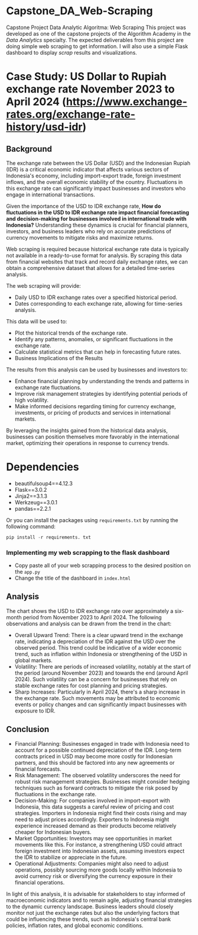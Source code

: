 # Capstone_DA_Web-Scraping
Capstone Project Data Analytic Algoritma: Web Scraping
This project was developed as one of the capstone projects of the Algorithm Academy in the _Data Analytics_ specialty. The expected deliverables from this project are doing simple web scraping to get information. I will also use a simple Flask dashboard to display _scrap_ results and visualizations.

# Case Study: US Dollar to Rupiah exchange rate November 2023 to April 2024 (https://www.exchange-rates.org/exchange-rate-history/usd-idr)

## Background
The exchange rate between the US Dollar (USD) and the Indonesian Rupiah (IDR) is a critical economic indicator that affects various sectors of Indonesia's economy, including import-export trade, foreign investment inflows, and the overall economic stability of the country. Fluctuations in this exchange rate can significantly impact businesses and investors who engage in international transactions.

Given the importance of the USD to IDR exchange rate, **How do fluctuations in the USD to IDR exchange rate impact financial forecasting and decision-making for businesses involved in international trade with Indonesia?** Understanding these dynamics is crucial for financial planners, investors, and business leaders who rely on accurate predictions of currency movements to mitigate risks and maximize returns.

Web scraping is required because historical exchange rate data is typically not available in a ready-to-use format for analysis. By scraping this data from financial websites that track and record daily exchange rates, we can obtain a comprehensive dataset that allows for a detailed time-series analysis.

The web scraping will provide:
- Daily USD to IDR exchange rates over a specified historical period.
- Dates corresponding to each exchange rate, allowing for time-series analysis.

This data will be used to:
- Plot the historical trends of the exchange rate.
- Identify any patterns, anomalies, or significant fluctuations in the exchange rate.
- Calculate statistical metrics that can help in forecasting future rates.
- Business Implications of the Results

The results from this analysis can be used by businesses and investors to:
- Enhance financial planning by understanding the trends and patterns in exchange rate fluctuations.
- Improve risk management strategies by identifying potential periods of high volatility.
- Make informed decisions regarding timing for currency exchange, investments, or pricing of products and services in international markets.

By leveraging the insights gained from the historical data analysis, businesses can position themselves more favorably in the international market, optimizing their operations in response to currency trends.

# Dependencies

- beautifulsoup4==4.12.3
- Flask==3.0.2
- Jinja2==3.1.3
- Werkzeug==3.0.1
- pandas==2.2.1

Or you can install the packages using `requirements.txt` by running the following command:

```python
pip install -r requirements. txt
```

### Implementing my web scrapping to the flask dashboard

- Copy paste all of your web scrapping process to the desired position on the `app.py`
- Change the title of the dashboard in `index.html`

## Analysis
The chart shows the USD to IDR exchange rate over approximately a six-month period from November 2023 to April 2024. The following observations and analysis can be drawn from the trend in the chart:

- Overall Upward Trend: There is a clear upward trend in the exchange rate, indicating a depreciation of the IDR against the USD over the observed period. This trend could be indicative of a wider economic trend, such as inflation within Indonesia or strengthening of the USD in global markets.
- Volatility: There are periods of increased volatility, notably at the start of the period (around November 2023) and towards the end (around April 2024). Such volatility can be a concern for businesses that rely on stable exchange rates for cost planning and pricing strategies.
- Sharp Increases: Particularly in April 2024, there's a sharp increase in the exchange rate. Such movements may be attributed to economic events or policy changes and can significantly impact businesses with exposure to IDR.

## Conclusion
- Financial Planning: Businesses engaged in trade with Indonesia need to account for a possible continued depreciation of the IDR. Long-term contracts priced in USD may become more costly for Indonesian partners, and this should be factored into any new agreements or financial forecasts.
- Risk Management: The observed volatility underscores the need for robust risk management strategies. Businesses might consider hedging techniques such as forward contracts to mitigate the risk posed by fluctuations in the exchange rate.
- Decision-Making: For companies involved in import-export with Indonesia, this data suggests a careful review of pricing and cost strategies. Importers in Indonesia might find their costs rising and may need to adjust prices accordingly. Exporters to Indonesia might experience increased demand as their products become relatively cheaper for Indonesian buyers.
- Market Opportunities: Investors may see opportunities in market movements like this. For instance, a strengthening USD could attract foreign investment into Indonesian assets, assuming investors expect the IDR to stabilize or appreciate in the future.
- Operational Adjustments: Companies might also need to adjust operations, possibly sourcing more goods locally within Indonesia to avoid currency risk or diversifying the currency exposure in their financial operations.

In light of this analysis, it is advisable for stakeholders to stay informed of macroeconomic indicators and to remain agile, adjusting financial strategies to the dynamic currency landscape. Business leaders should closely monitor not just the exchange rates but also the underlying factors that could be influencing these trends, such as Indonesia's central bank policies, inflation rates, and global economic conditions.
